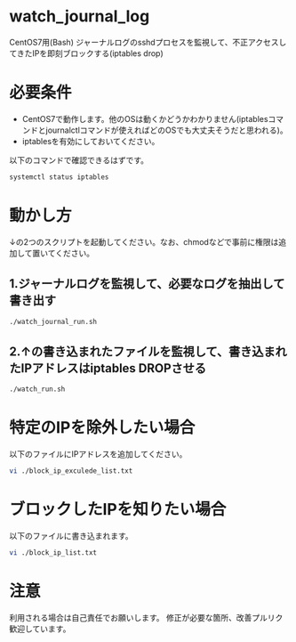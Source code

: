 # watch_journal_log
CentOS7用(Bash) ジャーナルログのsshdプロセスを監視して、不正アクセスしてきたIPを即刻ブロックする(iptables drop)

# 必要条件

- CentOS7で動作します。他のOSは動くかどうかわかりません(iptablesコマンドとjournalctlコマンドが使えればどのOSでも大丈夫そうだと思われる)。
- iptablesを有効にしておいてください。

以下のコマンドで確認できるはずです。

```zsh
systemctl status iptables
```

# 動かし方

↓の2つのスクリプトを起動してください。なお、chmodなどで事前に権限は追加して置いてください。
## 1.ジャーナルログを監視して、必要なログを抽出して書き出す

```zsh
./watch_journal_run.sh
```

## 2.↑の書き込まれたファイルを監視して、書き込まれたIPアドレスはiptables DROPさせる

```zsh
./watch_run.sh
```

# 特定のIPを除外したい場合

以下のファイルにIPアドレスを追加してください。

```zsh
vi ./block_ip_exculede_list.txt
```

# ブロックしたIPを知りたい場合

以下のファイルに書き込まれます。

```zsh
vi ./block_ip_list.txt
```

# 注意

利用される場合は自己責任でお願いします。
修正が必要な箇所、改善プルリク歓迎しています。

